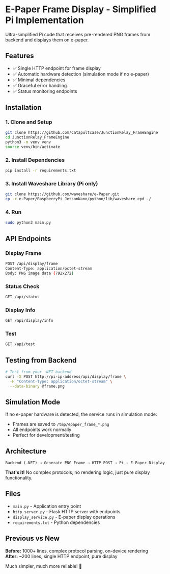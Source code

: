 # E-Paper Frame Display - Simplified Pi Implementation

Ultra-simplified Pi code that receives pre-rendered PNG frames from backend and displays them on e-paper.

## Features
- ✅ Single HTTP endpoint for frame display
- ✅ Automatic hardware detection (simulation mode if no e-paper)
- ✅ Minimal dependencies 
- ✅ Graceful error handling
- ✅ Status monitoring endpoints

## Installation

### 1. Clone and Setup
```bash
git clone https://github.com/catapultcase/JunctionRelay_FrameEngine
cd JunctionRelay_FrameEngine
python3 -m venv venv
source venv/bin/activate
```

### 2. Install Dependencies
```bash
pip install -r requirements.txt
```

### 3. Install Waveshare Library (Pi only)
```bash
git clone https://github.com/waveshare/e-Paper.git
cp -r e-Paper/RaspberryPi_JetsonNano/python/lib/waveshare_epd ./
```

### 4. Run
```bash
sudo python3 main.py
```

## API Endpoints

### Display Frame
```bash
POST /api/display/frame
Content-Type: application/octet-stream
Body: PNG image data (792x272)
```

### Status Check
```bash
GET /api/status
```

### Display Info
```bash
GET /api/display/info
```

### Test
```bash
GET /api/test
```

## Testing from Backend

```bash
# Test from your .NET backend
curl -X POST http://pi-ip-address/api/display/frame \
  -H "Content-Type: application/octet-stream" \
  --data-binary @frame.png
```

## Simulation Mode

If no e-paper hardware is detected, the service runs in simulation mode:
- Frames are saved to `/tmp/epaper_frame_*.png`
- All endpoints work normally
- Perfect for development/testing

## Architecture

```
Backend (.NET) → Generate PNG Frame → HTTP POST → Pi → E-Paper Display
```

**That's it!** No complex protocols, no rendering logic, just pure display functionality.

## Files

- `main.py` - Application entry point
- `http_server.py` - Flask HTTP server with endpoints  
- `display_service.py` - E-paper display operations
- `requirements.txt` - Python dependencies

## Previous vs New

**Before:** 1000+ lines, complex protocol parsing, on-device rendering  
**After:** ~200 lines, single HTTP endpoint, pure display

Much simpler, much more reliable! 🚀